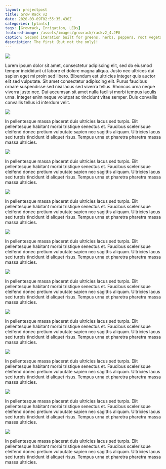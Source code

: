 ```yaml
---
layout: projectpost
title: Grow Rack v2
date: 2020-03-09T02:55:35.430Z
categories: [plants]
tags: [Growrack, Irrigation, LEDs]
featured-image: /assets/images/growrack/rackv2_4.JPG
caption: Second iteration built for greens, herbs, peppers, root vegetables, and propogation. Addition of reflective grow tent on bottom 48" including quantumn board and active exhaust via two PC fans.  
description: The first (but not the only)!
---
```


<a data-fancybox="gallery" href="/assets/images/growrack/rackv2_1.JPG"><img class="projectimage" src="/assets/images/growrack/rackv2_1.JPG"></a>

Lorem ipsum dolor sit amet, consectetur adipiscing elit, sed do eiusmod tempor incididunt ut labore et dolore magna aliqua. Justo nec ultrices dui sapien eget mi proin sed libero. Bibendum est ultricies integer quis auctor elit sed vulputate. Sit amet consectetur adipiscing elit. Purus faucibus ornare suspendisse sed nisi lacus sed viverra tellus. Rhoncus urna neque viverra justo nec. Dui accumsan sit amet nulla facilisi morbi tempus iaculis urna. Integer enim neque volutpat ac tincidunt vitae semper. Duis convallis convallis tellus id interdum velit. 

<a data-fancybox="gallery" href="/assets/images/growrack/rackv2_2.JPG"><img class="projectimage" src="/assets/images/growrack/rackv2_2.JPG"></a>

In pellentesque massa placerat duis ultricies lacus sed turpis. Elit pellentesque habitant morbi tristique senectus et. Faucibus scelerisque eleifend donec pretium vulputate sapien nec sagittis aliquam. Ultricies lacus sed turpis tincidunt id aliquet risus. Tempus urna et pharetra pharetra massa massa ultricies.

<a data-fancybox="gallery" href="/assets/images/growrack/rackv2_3.JPG"><img class="projectimage" src="/assets/images/growrack/rackv2_3.JPG"></a>

In pellentesque massa placerat duis ultricies lacus sed turpis. Elit pellentesque habitant morbi tristique senectus et. Faucibus scelerisque eleifend donec pretium vulputate sapien nec sagittis aliquam. Ultricies lacus sed turpis tincidunt id aliquet risus. Tempus urna et pharetra pharetra massa massa ultricies.

<a data-fancybox="gallery" href="/assets/images/growrack/rackv2_4.JPG"><img class="projectimage" src="/assets/images/growrack/rackv2_4.JPG"></a>

In pellentesque massa placerat duis ultricies lacus sed turpis. Elit pellentesque habitant morbi tristique senectus et. Faucibus scelerisque eleifend donec pretium vulputate sapien nec sagittis aliquam. Ultricies lacus sed turpis tincidunt id aliquet risus. Tempus urna et pharetra pharetra massa massa ultricies.

<a data-fancybox="gallery" href="/assets/images/growrack/rackv2_5.JPG"><img class="projectimage" src="/assets/images/growrack/rackv2_5.JPG"></a>

In pellentesque massa placerat duis ultricies lacus sed turpis. Elit pellentesque habitant morbi tristique senectus et. Faucibus scelerisque eleifend donec pretium vulputate sapien nec sagittis aliquam. Ultricies lacus sed turpis tincidunt id aliquet risus. Tempus urna et pharetra pharetra massa massa ultricies.

<a data-fancybox="gallery" href="/assets/images/growrack/rackv2_6.JPG"><img class="projectimage" src="/assets/images/growrack/rackv2_6.JPG"></a>

In pellentesque massa placerat duis ultricies lacus sed turpis. Elit pellentesque habitant morbi tristique senectus et. Faucibus scelerisque eleifend donec pretium vulputate sapien nec sagittis aliquam. Ultricies lacus sed turpis tincidunt id aliquet risus. Tempus urna et pharetra pharetra massa massa ultricies.

<a data-fancybox="gallery" href="/assets/images/growrack/rackv2_7.JPG"><img class="projectimage" src="/assets/images/growrack/rackv2_7.JPG"></a>

In pellentesque massa placerat duis ultricies lacus sed turpis. Elit pellentesque habitant morbi tristique senectus et. Faucibus scelerisque eleifend donec pretium vulputate sapien nec sagittis aliquam. Ultricies lacus sed turpis tincidunt id aliquet risus. Tempus urna et pharetra pharetra massa massa ultricies.

<a data-fancybox="gallery" href="/assets/images/growrack/rackv2_8.JPG"><img class="projectimage" src="/assets/images/growrack/rackv2_8.JPG"></a>

In pellentesque massa placerat duis ultricies lacus sed turpis. Elit pellentesque habitant morbi tristique senectus et. Faucibus scelerisque eleifend donec pretium vulputate sapien nec sagittis aliquam. Ultricies lacus sed turpis tincidunt id aliquet risus. Tempus urna et pharetra pharetra massa massa ultricies.

<a data-fancybox="gallery" href="/assets/images/growrack/rackv2_9.JPG"><img class="projectimage" src="/assets/images/growrack/rackv2_9.JPG"></a>

In pellentesque massa placerat duis ultricies lacus sed turpis. Elit pellentesque habitant morbi tristique senectus et. Faucibus scelerisque eleifend donec pretium vulputate sapien nec sagittis aliquam. Ultricies lacus sed turpis tincidunt id aliquet risus. Tempus urna et pharetra pharetra massa massa ultricies.

<a data-fancybox="gallery" href="/assets/images/growrack/rackv2_10.JPG"><img class="projectimage" src="/assets/images/growrack/rackv2_10.JPG"></a>

In pellentesque massa placerat duis ultricies lacus sed turpis. Elit pellentesque habitant morbi tristique senectus et. Faucibus scelerisque eleifend donec pretium vulputate sapien nec sagittis aliquam. Ultricies lacus sed turpis tincidunt id aliquet risus. Tempus urna et pharetra pharetra massa massa ultricies.